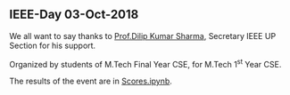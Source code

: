 ## IEEE-Day 03-Oct-2018

We all want to say thanks to [Prof.Dilip Kumar Sharma](https://scholar.google.co.in/citations?user=pG-jLn0AAAAJ&hl=en), Secretary IEEE UP Section for his support. 

Organized by students of M.Tech Final Year CSE, for M.Tech 1<sup>st</sup> Year CSE.

The results of the event are in [Scores.ipynb](https://github.com/sank3t/IEEE-Day/blob/master/Scores.ipynb).
